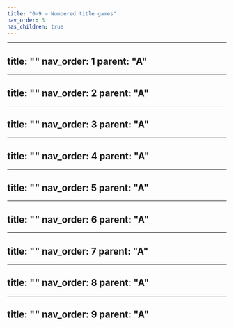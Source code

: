 ```yaml
---
title: "0-9 – Numbered title games"
nav_order: 3
has_children: true
---
```


---
title: ""
nav_order: 1
parent: "A"
---

---
title: ""
nav_order: 2
parent: "A"
---

---
title: ""
nav_order: 3
parent: "A"
---

---
title: ""
nav_order: 4
parent: "A"
---

---
title: ""
nav_order: 5
parent: "A"
---

---
title: ""
nav_order: 6
parent: "A"
---

---
title: ""
nav_order: 7
parent: "A"
---

---
title: ""
nav_order: 8
parent: "A"
---

---
title: ""
nav_order: 9
parent: "A"
---
